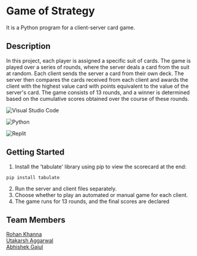 # Game of Strategy

It is a Python program for a client-server card game.

## Description

In this project, each player is assigned a specific suit of cards. The game is played over a series of rounds, where the server deals a card from the suit at random. Each client sends the server a card from their own deck. The server then compares the cards received from each client and awards the client with the highest value card with points equivalent to the value of the server's card. The game consists of 13 rounds, and a winner is determined based on the cumulative scores obtained over the course of these rounds.

![Visual Studio Code](https://img.shields.io/badge/Visual%20Studio%20Code-0078d7.svg?style=for-the-badge&logo=visual-studio-code&logoColor=white)

![Python](https://img.shields.io/badge/python-3670A0?style=for-the-badge&logo=python&logoColor=ffdd54) 

![Replit](https://img.shields.io/badge/Replit-DD1200?style=for-the-badge&logo=Replit&logoColor=white)

## Getting Started

1. Install the 'tabulate' library using pip to view the scorecard at the end:
```
pip install tabulate
```
2. Run the server and client files separately.
3. Choose whether to play an automated or manual game for each client.
4. The game runs for 13 rounds, and the final scores are declared

## Team Members

[Rohan Khanna](https://github.com/ro-rok)\
[Utakarsh Aggarwal](https://github.com/UtakarshAgg)\
[Abhishek Gajul](https://github.com/abhisenpai)
